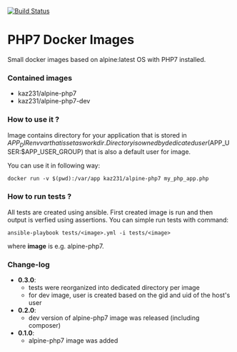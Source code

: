 [![Build Status](https://travis-ci.org/kaz231/docker-PHP7.svg?branch=master)](https://travis-ci.org/kaz231/docker-PHP7)

PHP7 Docker Images
==================

Small docker images based on alpine:latest OS with PHP7 installed.

### Contained images

* kaz231/alpine-php7
* kaz231/alpine-php7-dev

### How to use it ?

Image contains directory for your application that is stored in $APP_DIR env var that is set as workdir. Directory is owned by dedicated user ($APP_USER:$APP_USER_GROUP) that is also a default user for image.

You can use it in following way:

```
docker run -v $(pwd):/var/app kaz231/alpine-php7 my_php_app.php
```

### How to run tests ?

All tests are created using ansible. First created image is run and then output is verfied using assertions. You can simple run tests with command:

```
ansible-playbook tests/<image>.yml -i tests/<image>
```

where __image__ is e.g. alpine-php7.

### Change-log

* __0.3.0__:
  - tests were reorganized into dedicated directory per image
  - for dev image, user is created based on the gid and uid of the host's user
* __0.2.0__:
  - dev version of alpine-php7 image was released (including composer)
* __0.1.0__:
  - alpine-php7 image was added

